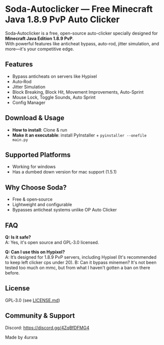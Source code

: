 # Soda‑Autoclicker — Free Minecraft Java 1.8.9 PvP Auto Clicker

Soda‑Autoclicker is a free, open-source auto-clicker specially designed for **Minecraft Java Edition 1.8.9 PvP**.  
With powerful features like anticheat bypass, auto-rod, jitter simulation, and more—it's your competitive edge.

## Features
- Bypass anticheats on servers like Hypixel
- Auto‑Rod
- Jitter Simulation
- Block Breaking, Block Hit, Movement Improvements, Auto-Sprint
- Mouse Lock, Toggle Sounds, Auto Sprint
- Config Manager

## Download & Usage
- **How to install**: Clone & run
- **Make it an executable**: install PyInstaller + `pyinstaller --onefile main.py`

## Supported Platforms
- Working for windows
- Has a dumbed down version for mac support (1.5.1)

## Why Choose Soda?
- Free & open‑source
- Lightweight and configurable
- Bypasses anticheat systems unlike OP Auto Clicker

## FAQ
**Q: Is it safe?**  
A: Yes, it's open source and GPL‑3.0 licensed.

**Q: Can I use this on Hypixel?**  
A: It’s designed for 1.8.9 PvP servers, including Hypixel (It's recommended to keep left clicker cps under 20).
B: Can it bypass minemen? It's not been tested too much on mmc, but from what I haven't gotten a ban on there before.

## License
GPL‑3.0 (see [LICENSE.md](LICENSE.md))

## Community & Support
Discord: https://discord.gg/4ZqBfDFMG4


Made by 4urxra

